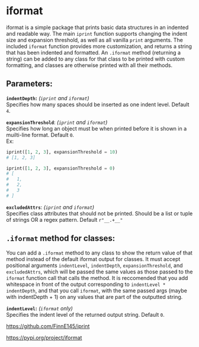 # iformat

iformat is a simple package that prints basic data structures in an indented and readable way. The main `iprint` function supports changing the indent size and expansion threshold, as well as all vanilla `print` arguments. The included `iformat` function provides more customization, and returns a string that has been indented and formatted. An `.iformat` method (returning a string) can be added to any class for that class to be printed with custom formatting, and classes are otherwise printed with all their methods.

## Parameters:
**`indentDepth`:** *(`iprint` and `iformat`)*\
Specifies how many spaces should be inserted as one indent level. Default `4`.

**`expansionThreshold`**: *(`iprint` and `iformat`)*\
Specifies how long an object must be when printed before it is shown in a muilti-line format. Default `0`.\
Ex:
```py
iprint([1, 2, 3], expansionThreshold = 10)
# [1, 2, 3]

iprint([1, 2, 3], expansionThreshold = 0)
# [
#   1,
#   2,
#   3
# ]
```

**`excludedAttrs`**: *(`iprint` and `iformat`)*\
Specifies class attributes that should not be printed. Should be a list or tuple of strings OR a regex pattern. Default `r"__.+__"`

## `.iformat` method for classes:
You can add a `.iformat` method to any class to show the return value of that method instead of the default iformat output for classes. It must accept positional arguments `indentLevel`, `indentDepth`, `expansionThreshold`, and `excludedAttrs`, which will be passed the same values as those passed to the `iformat` function call that calls the method. It is reccomended that you add whitespace in front of the output corresponding to `indentLevel * indentDepth`, and that you call `iformat`, with the same passed args (maybe with indentDepth + 1) on any values that are part of the outputted string.

**`indentLevel`:** *(`iformat` only)*\
Specifies the indent level of the returned output string. Default `0`.

https://github.com/FinnE145/iprint

https://pypi.org/project/iformat